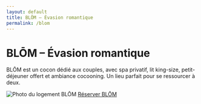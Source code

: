 ```yaml
---
layout: default
title: BLŌM – Évasion romantique
permalink: /blom
---
```


<div class="bg-black text-white min-h-screen text-center py-12 px-4">
  <h1 class="text-4xl font-bold mb-4">BLŌM – Évasion romantique</h1>
  <p class="text-lg max-w-xl mx-auto mb-8">
    BLŌM est un cocon dédié aux couples, avec spa privatif, lit king-size, petit-déjeuner offert
    et ambiance cocooning. Un lieu parfait pour se ressourcer à deux.
  </p>
  
  <img src="{{ site.baseurl }}/assets/images/spa.jpg" alt="Photo du logement BLŌM" class="mx-auto rounded-lg shadow-lg mb-8 max-w-full">

  <a href="https://www.airbnb.fr/rooms/87654321" class="bg-white text-black hover:bg-gray-300 font-semibold py-3 px-6 rounded-full transition">
    Réserver BLŌM
  </a>
</div>
